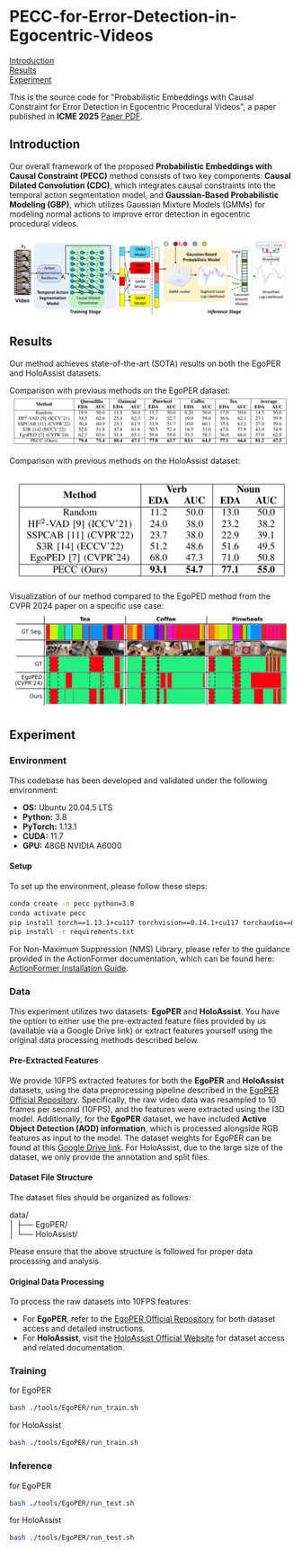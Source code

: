 # PECC-for-Error-Detection-in-Egocentric-Videos

[Introduction](#Introduction)  
[Results](#Results)  
[Experiment](#Experiment)   

This is the source code for "Probabilistic Embeddings with Causal Constraint for Error Detection in Egocentric Procedural Videos", a paper published in **ICME 2025** [Paper PDF](ICME_2025_PECC.pdf).

## Introduction

Our overall framework of the proposed **Probabilistic Embeddings with Causal Constraint (PECC)** method consists of two key components: **Causal Dilated Convolution (CDC)**, which integrates causal constraints into the temporal action segmentation model, and **Gaussian-Based Probabilistic Modeling (GBP)**, which utilizes Gaussian Mixture Models (GMMs) for modeling normal actions to improve error detection in egocentric procedural videos.


![Image Description](figs/Fig2.png)



## Results
Our method achieves state-of-the-art (SOTA) results on both the EgoPER and HoloAssist datasets.

Comparison with previous methods on the EgoPER dataset:  
![Image Description](figs/EgoPER.png)

Comparison with previous methods on the HoloAssist dataset:  
<p align="center">
  <img src="figs/HoloAssist.png" alt="Image Description" width="500" />
</p>

Visualization of our method compared to the EgoPED method from the CVPR 2024 paper on a specific use case:  
![Image Description](figs/error_visual.png)

## Experiment

### Environment

This codebase has been developed and validated under the following environment:
- **OS:** Ubuntu 20.04.5 LTS
- **Python:** 3.8
- **PyTorch:** 1.13.1
- **CUDA:** 11.7
- **GPU:** 48GB NVIDIA A6000

#### Setup

To set up the environment, please follow these steps:

```bash
conda create -n pecc python=3.8
conda activate pecc
pip install torch==1.13.1+cu117 torchvision==0.14.1+cu117 torchaudio==0.13.1 --extra-index-url https://download.pytorch.org/whl/cu117
pip install -r requirements.txt
```

For Non-Maximum Suppression (NMS) Library, please refer to the guidance provided in the ActionFormer documentation, which can be found here: [ActionFormer Installation Guide](https://github.com/happyharrycn/actionformer_release/blob/main/INSTALL.md).


### Data
This experiment utilizes two datasets: **EgoPER** and **HoloAssist**. You have the option to either use the pre-extracted feature files provided by us (available via a Google Drive link) or extract features yourself using the original data processing methods described below.
#### Pre-Extracted Features
We provide 10FPS extracted features for both the **EgoPER** and **HoloAssist** datasets, using the data preprocessing pipeline described in the [EgoPER Official Repository](https://github.com/robert80203/EgoPER_official). Specifically, the raw video data was resampled to 10 frames per second (10FPS), and the features were extracted using the I3D model. Additionally, for the **EgoPER** dataset, we have included **Active Object Detection (AOD) information**, which is processed alongside RGB features as input to the model. 
The dataset weights for EgoPER can be found at this [Google Drive link](https://drive.google.com/drive/folders/1cLPQB0keDmM25Imb3Et0fUjBlbPnCfyE?usp=sharing).
For HoloAssist, due to the large size of the dataset, we only provide the annotation and split files.

#### Dataset File Structure
The dataset files should be organized as follows:

data/         
│
├── EgoPER/        
│
└── HoloAssist/     

Please ensure that the above structure is followed for proper data processing and analysis.
#### Original Data Processing
To process the raw datasets into 10FPS features:
- For **EgoPER**, refer to the [EgoPER Official Repository](https://github.com/robert80203/EgoPER_official) for both dataset access and detailed instructions.
- For **HoloAssist**, visit the [HoloAssist Official Website](https://holoassist.github.io/) for dataset access and related documentation.


### Training
for EgoPER 
```bash
bash ./tools/EgoPER/run_train.sh
```

for HoloAssist
```bash
bash ./tools/EgoPER/run_train.sh
```

### Inference
for EgoPER 
```bash
bash ./tools/EgoPER/run_test.sh
```

for HoloAssist
```bash
bash ./tools/EgoPER/run_test.sh
```

